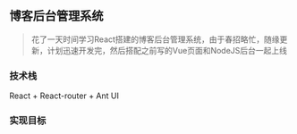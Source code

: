## 博客后台管理系统
> 花了一天时间学习React搭建的博客后台管理系统，由于春招略忙，随缘更新，计划迅速开发完，然后搭配之前写的Vue页面和NodeJS后台一起上线

### 技术栈
React + React-router + Ant UI

### 实现目标
